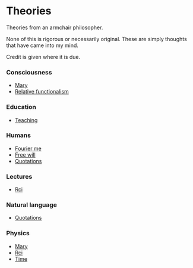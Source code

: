 # Theories

Theories from an armchair philosopher.

None of this is rigorous or necessarily original.
These are simply thoughts that have came into my mind.

Credit is given where it is due.

### Consciousness

- [Mary](./src/mary.txt)
- [Relative functionalism](./src/relative_functionalism.txt)

### Education

- [Teaching](./src/teaching.txt)

### Humans

- [Fourier me](./src/fourier_me.txt)
- [Free will](./src/free_will.txt)
- [Quotations](./src/quotations.txt)

### Lectures

- [Rci](./src/rci.txt)

### Natural language

- [Quotations](./src/quotations.txt)

### Physics

- [Mary](./src/mary.txt)
- [Rci](./src/rci.txt)
- [Time](./src/time.txt)

